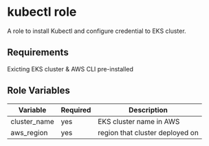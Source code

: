 kubectl role
=============

A role to install Kubectl and configure credential to EKS cluster.

Requirements
------------
Exicting EKS cluster & AWS CLI pre-installed 

Role Variables
--------------

| Variable                | Required   | Description                     |
|-------------------------|------------|---------------------------------|
| cluster_name            | yes        | EKS cluster name in AWS         |
| aws_region              | yes        | region that cluster deployed on |



